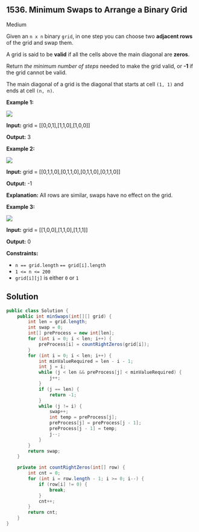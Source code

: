 ## 1536\. Minimum Swaps to Arrange a Binary Grid

Medium

Given an `n x n` binary `grid`, in one step you can choose two **adjacent rows** of the grid and swap them.

A grid is said to be **valid** if all the cells above the main diagonal are **zeros**.

Return _the minimum number of steps_ needed to make the grid valid, or **\-1** if the grid cannot be valid.

The main diagonal of a grid is the diagonal that starts at cell `(1, 1)` and ends at cell `(n, n)`.

**Example 1:**

![](https://assets.leetcode.com/uploads/2020/07/28/fw.jpg)

**Input:** grid = \[\[0,0,1],[1,1,0],[1,0,0]]

**Output:** 3

**Example 2:**

![](https://assets.leetcode.com/uploads/2020/07/16/e2.jpg)

**Input:** grid = \[\[0,1,1,0],[0,1,1,0],[0,1,1,0],[0,1,1,0]]

**Output:** -1

**Explanation:** All rows are similar, swaps have no effect on the grid.

**Example 3:**

![](https://assets.leetcode.com/uploads/2020/07/16/e3.jpg)

**Input:** grid = \[\[1,0,0],[1,1,0],[1,1,1]]

**Output:** 0

**Constraints:**

*   `n == grid.length` `== grid[i].length`
*   `1 <= n <= 200`
*   `grid[i][j]` is either `0` or `1`

## Solution

```java
public class Solution {
    public int minSwaps(int[][] grid) {
        int len = grid.length;
        int swap = 0;
        int[] preProcess = new int[len];
        for (int i = 0; i < len; i++) {
            preProcess[i] = countRightZeros(grid[i]);
        }
        for (int i = 0; i < len; i++) {
            int minValueRequired = len - i - 1;
            int j = i;
            while (j < len && preProcess[j] < minValueRequired) {
                j++;
            }
            if (j == len) {
                return -1;
            }
            while (j != i) {
                swap++;
                int temp = preProcess[j];
                preProcess[j] = preProcess[j - 1];
                preProcess[j - 1] = temp;
                j--;
            }
        }
        return swap;
    }

    private int countRightZeros(int[] row) {
        int cnt = 0;
        for (int i = row.length - 1; i >= 0; i--) {
            if (row[i] != 0) {
                break;
            }
            cnt++;
        }
        return cnt;
    }
}
```